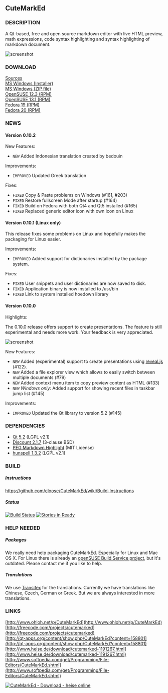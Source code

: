 ## CuteMarkEd

### DESCRIPTION

A Qt-based, free and open source markdown editor with live HTML preview, math expressions, code syntax highlighting and syntax highlighting of markdown document.

![screenshot](http://cloose.github.io/CuteMarkEd/images/screenshot_06.png)

### DOWNLOAD

[Sources](https://github.com/cloose/CuteMarkEd/archive/v0.10.0.tar.gz)  
[MS Windows (Installer)](http://dl.bintray.com/cloose/CuteMarkEd/cutemarked-0.10.0.msi)  
[MS Windows (ZIP file)](http://dl.bintray.com/cloose/CuteMarkEd/cutemarked-0.10.0.zip)  
[OpenSUSE 12.3 (RPM)](https://build.opensuse.org/project/show?project=home%3Acloose1974)  
[OpenSUSE 13.1 (RPM)](https://build.opensuse.org/project/show?project=home%3Acloose1974)  
[Fedora 19 (RPM)](https://build.opensuse.org/project/show?project=home%3Acloose1974)  
[Fedora 20 (RPM)](https://build.opensuse.org/project/show?project=home%3Acloose1974)  

### NEWS

#### Version 0.10.2

New Features:

* `NEW` Added Indonesian translation created by bedouin

Improvements:

* `IMPROVED` Updated Greek translation

Fixes:

* `FIXED` Copy & Paste problems on Windows (#161, #203)
* `FIXED` Restore fullscreen Mode after startup (#164)
* `FIXED` Build on Fedora with both Qt4 and Qt5 installed (#165)
* `FIXED` Replaced generic editor icon with own icon on Linux

#### Version 0.10.1 (Linux only)

This release fixes some problems on Linux and hopefully makes the packaging for Linux easier.

Improvements:

* `IMPROVED` Added support for dictionaries installed by the package system.

Fixes:

* `FIXED` User snippets and user dictionaries are now saved to disk.
* `FIXED` Application binary is now installed to /usr/bin
* `FIXED` Link to system installed hoedown library

#### Version 0.10.0

Highlights:

The 0.10.0 release offers support to create presentations. The feature is still
experimental and needs more work. Your feedback is very appreciated.

![screenshot](http://cloose.github.io/CuteMarkEd/images/20140721-cutemarked-presentation.png)

New Features:

* `NEW` Added (experimental) support to create presentations using [reveal.js](http://lab.hakim.se/reveal-js/#/) (#122).
* `NEW` Added a file explorer view which allows to easily switch between multiple documents (#79)
* `NEW` Added context menu item to copy preview content as HTML (#133)
* `NEW` _Windows only_: Added support for showing recent files in taskbar jump list (#145)

Improvements:

* `IMPROVED` Updated the Qt library to version 5.2 (#145)


### DEPENDENCIES

* [Qt 5.2](http://qt-project.org) (LGPL v2.1)
* [Discount 2.1.7](http://www.pell.portland.or.us/~orc/Code/discount/) (3-clause BSD)
* [PEG Markdown Highlight](http://hasseg.org/peg-markdown-highlight/) (MIT License)
* [hunspell 1.3.2](http://hunspell.sourceforge.net/) (LGPL v2.1)

### BUILD

##### Instructions

https://github.com/cloose/CuteMarkEd/wiki/Build-Instructions

##### Status

[![Build Status](https://travis-ci.org/cloose/CuteMarkEd.png)](https://travis-ci.org/cloose/CuteMarkEd)
[![Stories in Ready](https://badge.waffle.io/cloose/CuteMarkEd.png?label=ready)](https://waffle.io/cloose/CuteMarkEd)

### HELP NEEDED

##### Packages

We really need help packaging CuteMarkEd. Especially for Linux and Mac OS X. For Linux there is already an [openSUSE Build Service project](https://build.opensuse.org/package/show/home:cloose1974/CuteMarkEd), but it's outdated. Please contact me if you like to help.

##### Translations

We use [Transifex](https://www.transifex.com/projects/p/cutemarked) for the translations. Currently we have translations like Chinese, Czech, German or Greek. But we are always interested in more translations.


### LINKS

[http://www.ohloh.net/p/CuteMarkEd](http://www.ohloh.net/p/CuteMarkEd)  
[http://freecode.com/projects/cutemarked](http://freecode.com/projects/cutemarked)  
[http://qt-apps.org/content/show.php/CuteMarkEd?content=158801](http://qt-apps.org/content/show.php/CuteMarkEd?content=158801)  
[http://www.heise.de/download/cutemarked-1191267.html](http://www.heise.de/download/cutemarked-1191267.html)  
[http://www.softpedia.com/get/Programming/File-Editors/CuteMarkEd.shtml](http://www.softpedia.com/get/Programming/File-Editors/CuteMarkEd.shtml)

[![CuteMarkEd - Download - heise online](http://www.heise.de/software/icons/download_logo1.png)](http://www.heise.de/download/cutemarked-1191267.html)
